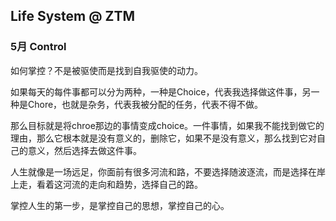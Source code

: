 ## Life System @ ZTM

### 5月 Control

如何掌控？不是被驱使而是找到自我驱使的动力。

如果每天的每件事都可以分为两种，一种是Choice，代表我选择做这件事，另一种是Chore，也就是杂务，代表我被分配的任务，代表不得不做。

那么目标就是将chroe那边的事情变成choice。一件事情，如果我不能找到做它的理由，那么它根本就是没有意义的，删除它，如果不是没有意义，那么找到它对自己的意义，然后选择去做这件事。

人生就像是一场远足，你面前有很多河流和路，不要选择随波逐流，而是选择在岸上走，看着这河流的走向和趋势，选择自己的路。

掌控人生的第一步，是掌控自己的思想，掌控自己的心。
